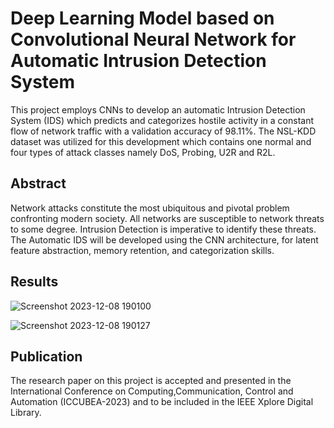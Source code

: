# Deep Learning Model based on Convolutional Neural Network for Automatic Intrusion Detection System

This project employs CNNs to develop an automatic Intrusion Detection System (IDS) which predicts and categorizes hostile activity in a constant flow of network traffic with a validation accuracy of 98.11%. The NSL-KDD dataset was utilized for this development which contains one normal and four types of attack classes namely DoS, Probing, U2R and R2L.

## Abstract

Network attacks constitute the most ubiquitous and pivotal problem confronting modern society. All networks are susceptible to network threats to some degree. Intrusion Detection is imperative to identify these threats. The Automatic IDS will be developed using the CNN architecture, for latent feature abstraction, memory retention, and categorization skills. 

## Results

![Screenshot 2023-12-08 190100](https://github.com/anujkhanvilkar/Intrusion-Detection-System/assets/90062594/a9c881f5-9776-4f7c-85bc-ea97d4b1b9c8)

![Screenshot 2023-12-08 190127](https://github.com/anujkhanvilkar/Intrusion-Detection-System/assets/90062594/98d4c668-aa76-4eea-bd51-279400e17ff9)

## Publication

The research paper on this project is accepted and presented in the International Conference on Computing,Communication, Control and Automation (ICCUBEA-2023) and to be included in the IEEE Xplore Digital Library.
